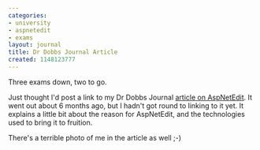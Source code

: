 ```yaml
---
categories:
- university
- aspnetedit
- exams
layout: journal
title: Dr Dobbs Journal Article
created: 1148123777
---
```

Three exams down, two to go.

Just thought I'd post a link to my Dr Dobbs Journal <a href="http://www.ddj.com/184406383#0601ds1">article on AspNetEdit</a>. It went out about 6 months ago, but I hadn't got round to linking to it yet. It explains a little bit about the reason for AspNetEdit, and the technologies used to bring it to fruition.

There's a terrible photo of me in the article as well ;-)
